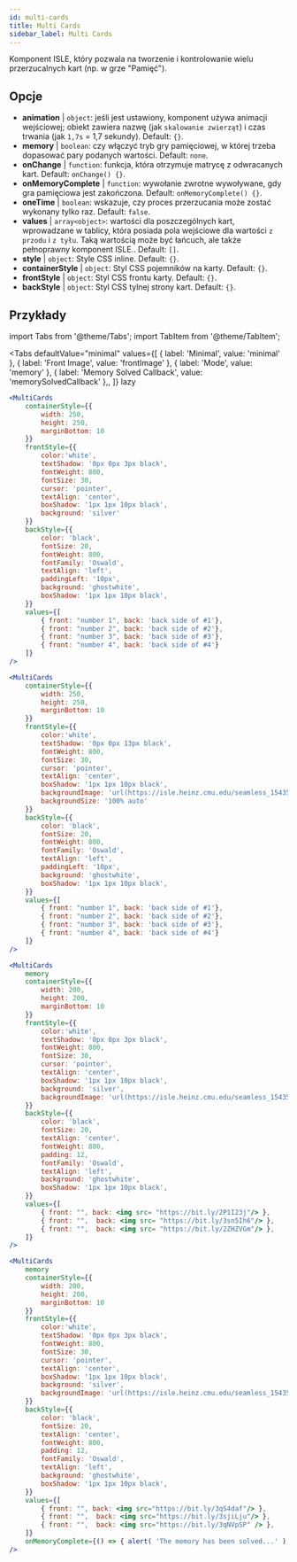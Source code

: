```yaml
---
id: multi-cards
title: Multi Cards
sidebar_label: Multi Cards
---
```


Komponent ISLE, który pozwala na tworzenie i kontrolowanie wielu przerzucalnych kart (np. w grze "Pamięć").

## Opcje

* __animation__ | `object`: jeśli jest ustawiony, komponent używa animacji wejściowej; obiekt zawiera nazwę (jak `skalowanie zwierząt`) i czas trwania (jak `1,7s` = 1,7 sekundy). Default: `{}`.
* __memory__ | `boolean`: czy włączyć tryb gry pamięciowej, w której trzeba dopasować pary podanych wartości. Default: `none`.
* __onChange__ | `function`: funkcja, która otrzymuje matrycę z odwracanych kart. Default: `onChange() {}`.
* __onMemoryComplete__ | `function`: wywołanie zwrotne wywoływane, gdy gra pamięciowa jest zakończona. Default: `onMemoryComplete() {}`.
* __oneTime__ | `boolean`: wskazuje, czy proces przerzucania może zostać wykonany tylko raz. Default: `false`.
* __values__ | `array<object>`: wartości dla poszczególnych kart, wprowadzane w tablicy, która posiada pola wejściowe dla wartości `z przodu` i `z tyłu`. Taką wartością może być łańcuch, ale także pełnoprawny komponent ISLE.. Default: `[]`.
* __style__ | `object`: Style CSS inline. Default: `{}`.
* __containerStyle__ | `object`: Styl CSS pojemników na karty. Default: `{}`.
* __frontStyle__ | `object`: Styl CSS frontu karty. Default: `{}`.
* __backStyle__ | `object`: Styl CSS tylnej strony kart. Default: `{}`.


## Przykłady

import Tabs from '@theme/Tabs';
import TabItem from '@theme/TabItem';

<Tabs
    defaultValue="minimal"
    values={[
        { label: 'Minimal', value: 'minimal' },
        { label: 'Front Image', value: 'frontImage' },
        { label: 'Mode', value: 'memory' },
        { label: 'Memory Solved Callback', value: 'memorySolvedCallback' },,
    ]}
    lazy
>

<TabItem value="minimal">

```jsx live
<MultiCards
    containerStyle={{
        width: 250,
        height: 250,
        marginBottom: 10
    }}
    frontStyle={{
        color:'white',
        textShadow: '0px 0px 3px black',
        fontWeight: 800,
        fontSize: 30,
        cursor: 'pointer',
        textAlign: 'center',
        boxShadow: '1px 1px 10px black',
        background: 'silver'
    }}
    backStyle={{
        color: 'black',
        fontSize: 20,
        fontWeight: 800,
        fontFamily: 'Oswald',
        textAlign: 'left',
        paddingLeft: '10px',
        background: 'ghostwhite',
        boxShadow: '1px 1px 10px black',
    }}
    values={[
        { front: "number 1", back: 'back side of #1'},
        { front: "number 2", back: 'back side of #2'},
        { front: "number 3", back: 'back side of #3'},
        { front: "number 4", back: 'back side of #4'}
    ]}
/>
```
</TabItem>

<TabItem value="frontImage">

```jsx live
<MultiCards
    containerStyle={{
        width: 250,
        height: 250,
        marginBottom: 10
    }}
    frontStyle={{
        color:'white',
        textShadow: '0px 0px 13px black',
        fontWeight: 800,
        fontSize: 30,
        cursor: 'pointer',
        textAlign: 'center',
        boxShadow: '1px 1px 10px black',
        backgroundImage: 'url(https://isle.heinz.cmu.edu/seamless_1543575455035.png)',
        backgroundSize: '100% auto'
    }}
    backStyle={{
        color: 'black',
        fontSize: 20,
        fontWeight: 800,
        fontFamily: 'Oswald',
        textAlign: 'left',
        paddingLeft: '10px',
        background: 'ghostwhite',
        boxShadow: '1px 1px 10px black',
    }}
    values={[
        { front: "number 1", back: 'back side of #1'},
        { front: "number 2", back: 'back side of #2'},
        { front: "number 3", back: 'back side of #3'},
        { front: "number 4", back: 'back side of #4'}
    ]}
/>
```
</TabItem>

<TabItem value="memory">

```jsx live
<MultiCards
    memory
    containerStyle={{
        width: 200,
        height: 200,
        marginBottom: 10
    }}
    frontStyle={{
        color:'white',
        textShadow: '0px 0px 3px black',
        fontWeight: 800,
        fontSize: 30,
        cursor: 'pointer',
        textAlign: 'center',
        boxShadow: '1px 1px 10px black',
        background: 'silver',
        backgroundImage: 'url(https://isle.heinz.cmu.edu/seamless_1543575455035.png)',
    }}
    backStyle={{
        color: 'black',
        fontSize: 20,
        textAlign: 'center',
        fontWeight: 800,
        padding: 12,
        fontFamily: 'Oswald',
        textAlign: 'left',
        background: 'ghostwhite',
        boxShadow: '1px 1px 10px black',
    }}
    values={[
        { front: "", back: <img src= "https://bit.ly/2P1I23j"/> },
        { front: "",  back: <img src= "https://bit.ly/3sn5Ih6"/> },
        { front: "",  back: <img src= "https://bit.ly/2ZHZVGm"/> },
    ]}
/>
```
</TabItem>

<TabItem value="memorySolvedCallback">

```jsx live
<MultiCards
    memory
    containerStyle={{
        width: 200,
        height: 200,
        marginBottom: 10
    }}
    frontStyle={{
        color:'white',
        textShadow: '0px 0px 3px black',
        fontWeight: 800,
        fontSize: 30,
        cursor: 'pointer',
        textAlign: 'center',
        boxShadow: '1px 1px 10px black',
        background: 'silver',
        backgroundImage: 'url(https://isle.heinz.cmu.edu/seamless_1543575455035.png)',
    }}
    backStyle={{
        color: 'black',
        fontSize: 20,
        textAlign: 'center',
        fontWeight: 800,
        padding: 12,
        fontFamily: 'Oswald',
        textAlign: 'left',
        background: 'ghostwhite',
        boxShadow: '1px 1px 10px black',
    }}
    values={[
        { front: "", back: <img src="https://bit.ly/3qS4daf"/> },
        { front: "",  back: <img src="https://bit.ly/3sjiLju"/> },
        { front: "",  back: <img src="https://bit.ly/3qNVpSP" /> },
    ]}
    onMemoryComplete={() => { alert( 'The memory has been solved...' ); }}
/>
```
</TabItem>

</Tabs>



